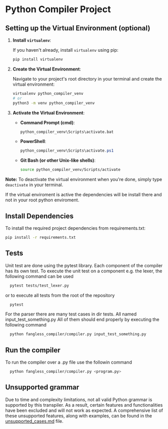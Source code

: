 
# Python Compiler Project

## Setting up the Virtual Environment (optional)

1. **Install `virtualenv`**:

   If you haven't already, install `virtualenv` using pip:

   ```bash
   pip install virtualenv
   ```

2. **Create the Virtual Environment**:

   Navigate to your project's root directory in your terminal and create the virtual environment:

   ```bash
   virtualenv python_compiler_venv 
   # or 
   python3 -m venv python_compiler_venv 
   ```

3. **Activate the Virtual Environment**:

   * **Command Prompt (cmd)**:

     ```bash
     python_compiler_venv\Scripts\activate.bat 
     ```

   * **PowerShell**:

     ```powershell
     python_compiler_venv\Scripts\activate.ps1
     ```

   * **Git Bash (or other Unix-like shells)**:

     ```bash
     source python_compiler_venv/Scripts/activate
     ```

**Note:** To deactivate the virtual environment when you're done, simply type `deactivate` in your terminal.

If the virtual enviroment is active the dependencies will be install there and not in your root python enviroment.

## Install Dependencies

   To install the required project dependencies from requirements.txt:

   ```bash
   pip install -r requirements.txt
   ```

## Tests

Unit test are done using the pytest library. Each component of the compiler has its own test.
To execute the unit test on a component e.g. the lexer, the following command can be used

 ```bash
   pytest tests/test_lexer.py
 ```

or to execute all tests from the root of the repository

 ```bash
   pytest
 ```

 For the parser there are many test cases in dir tests. All named input_test_something.py
 All of them should end properly by executing the following command

 ```bash
   python fangless_compiler/compiler.py input_test_something.py
 ```

## Run the compiler

To run the compiler over a .py file use the followin command

 ```bash
   python fangless_compiler/compiler.py <program.py>
 ```

## Unsupported grammar

Due to time and complexity limitations, not all valid Python grammar is supported by this transpiler. As a result, certain features and functionalities have been excluded and will not work as expected. A comprehensive list of these unsupported features, along with examples, can be found in the [unsupported_cases.md](./unsupported_casses.md) file.
